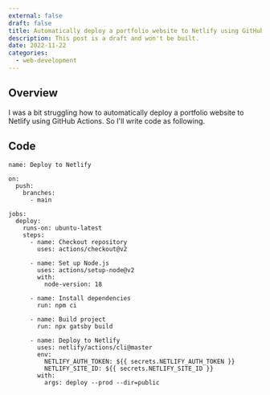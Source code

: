 ```yaml
---
external: false
draft: false
title: Automatically deploy a portfolio website to Netlify using GitHub Actions
description: This post is a draft and won't be built.
date: 2022-11-22
categories:
  - web-development
---
```


## Overview

I was a bit struggling how to automatically deploy a portfolio website to Netlify using GitHub Actions.
So I'll write code as following.

## Code

```
name: Deploy to Netlify

on:
  push:
    branches:
      - main

jobs:
  deploy:
    runs-on: ubuntu-latest
    steps:
      - name: Checkout repository
        uses: actions/checkout@v2

      - name: Set up Node.js
        uses: actions/setup-node@v2
        with:
          node-version: 18

      - name: Install dependencies
        run: npm ci

      - name: Build project
        run: npx gatsby build

      - name: Deploy to Netlify
        uses: netlify/actions/cli@master
        env:
          NETLIFY_AUTH_TOKEN: ${{ secrets.NETLIFY_AUTH_TOKEN }}
          NETLIFY_SITE_ID: ${{ secrets.NETLIFY_SITE_ID }}
        with:
          args: deploy --prod --dir=public

```
